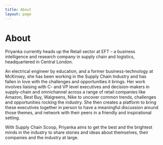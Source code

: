 ```yaml
---
title: About
layout: page
---
```

# About

Priyanka currently heads up the Retail sector at EFT – a business intelligence and research company in supply chain and logistics, headquartered in Central London. 

An electrical engineer by education, and a former business-technology at McKinsey, she has been working in the Supply Chain Industry and has fallen in love with the challenges and opportunities it brings. 
Her work involves liaising with C- and VP level executives and decision-makers in supply-chain and omnichannel across a range of retail companies like Amazon, Best Buy, Walgreens, Nike to uncover common trends, challenges and opportunities rocking the industry. She then creates a platform to bring these executives together in person to have a meaningful discussion around those themes, and network with their peers in a friendly and inspirational setting.

With Supply Chain Scoop, Priyanka aims to get the best and the brightest minds in the industry to share stories and ideas about themselves, their companies and the industry at large. 
